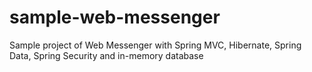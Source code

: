 # sample-web-messenger
Sample project of Web Messenger with Spring MVC, Hibernate, Spring Data, Spring Security and in-memory database
